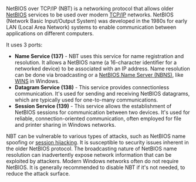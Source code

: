 NetBIOS over TCP/IP (NBT) is a networking protocol that allows older [NetBIOS](../protocols/netbios.md) services to be used over modern [TCP/IP](../networking/tcpip.md) networks. NetBIOS (Network Basic Input/Output System) was developed in the 1980s for early LAN (Local Area Network) systems to enable communication between applications on different computers.

It uses 3 ports:

- **Name Service (137)** - NBT uses this service for name registration and resolution. It allows a NetBIOS name (a 16-character identifier for a networked device) to be associated with an IP address. Name resolution can be done via broadcasting or a [NetBIOS Name Server (NBNS)](../protocols/nbns.md), like [WINS](../protocols/wins.md) in Windows.
- **Datagram Service (138)** - This service provides connectionless communication. It's used for sending and receiving NetBIOS datagrams, which are typically used for one-to-many communications.
- **Session Service (139)** - This service allows the establishment of NetBIOS sessions for communication between two devices. It's used for reliable, connection-oriented communication, often employed for file and printer sharing in Windows networks.

NBT can be vulnerable to various types of attacks, such as NetBIOS name spoofing or [session hijacking](../security/sesshij.md). It is susceptible to security issues inherent in the older NetBIOS protocol. The broadcasting nature of NetBIOS name resolution can inadvertently expose network information that can be exploited by attackers. Modern Windows networks often do not require NetBIOS. It is generally recommended to disable NBT if it's not needed, to reduce the attack surface.

